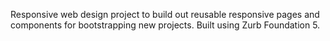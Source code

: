 Responsive web design project to build out reusable responsive pages and components for bootstrapping new projects.
Built using Zurb Foundation 5.
